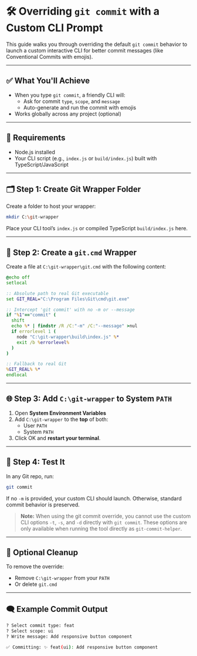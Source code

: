 # 🛠️ Overriding `git commit` with a Custom CLI Prompt

This guide walks you through overriding the default `git commit` behavior to launch a custom interactive CLI for better commit messages (like Conventional Commits with emojis).

---

## ✅ What You'll Achieve

- When you type `git commit`, a friendly CLI will:
  - Ask for commit `type`, `scope`, and `message`
  - Auto-generate and run the commit with emojis
- Works globally across any project (optional)

---

## 🧱 Requirements

- Node.js installed
- Your CLI script (e.g., `index.js` or `build/index.js`) built with TypeScript/JavaScript

---

## 🗂️ Step 1: Create Git Wrapper Folder

Create a folder to host your wrapper:

```bash
mkdir C:\git-wrapper
```

Place your CLI tool’s `index.js` or compiled TypeScript `build/index.js` here.

---

## 📝 Step 2: Create a `git.cmd` Wrapper

Create a file at `C:\git-wrapper\git.cmd` with the following content:

```cmd
@echo off
setlocal

:: Absolute path to real Git executable
set GIT_REAL="C:\Program Files\Git\cmd\git.exe"

:: Intercept 'git commit' with no -m or --message
if "%1"=="commit" (
  shift
  echo %* | findstr /R /C:"-m" /C:"--message" >nul
  if errorlevel 1 (
    node "C:\git-wrapper\build\index.js" %*
    exit /b %errorlevel%
  )
)

:: Fallback to real Git
%GIT_REAL% %*
endlocal
```

---

## 🌐 Step 3: Add `C:\git-wrapper` to System `PATH`

1. Open **System Environment Variables**
2. Add `C:\git-wrapper` to the **top** of both:
   - User `PATH`
   - System `PATH`
3. Click OK and **restart your terminal**.

---

## 🧪 Step 4: Test It

In any Git repo, run:

```bash
git commit
```

If no `-m` is provided, your custom CLI should launch.
Otherwise, standard commit behavior is preserved.

> **Note:** When using the git commit override, you cannot use the custom CLI options `-t`, `-s`, and `-d` directly with `git commit`. These options are only available when running the tool directly as `git-commit-helper`.

---

## 🧹 Optional Cleanup

To remove the override:

- Remove `C:\git-wrapper` from your `PATH`
- Or delete `git.cmd`

---

## 🗨 Example Commit Output

```bash
? Select commit type: feat
? Select scope: ui
? Write message: Add responsive button component

✅ Committing: ✨ feat(ui): Add responsive button component
```
